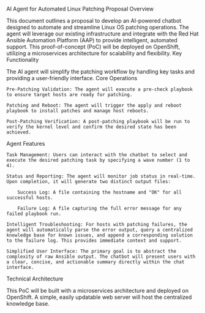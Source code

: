 AI Agent for Automated Linux Patching
Proposal Overview

This document outlines a proposal to develop an AI-powered chatbot designed to automate and streamline Linux OS patching operations. The agent will leverage our existing infrastructure and integrate with the Red Hat Ansible Automation Platform (AAP) to provide intelligent, automated support. This proof-of-concept (PoC) will be deployed on OpenShift, utilizing a microservices architecture for scalability and flexibility.
Key Functionality

The AI agent will simplify the patching workflow by handling key tasks and providing a user-friendly interface.
Core Operations

    Pre-Patching Validation: The agent will execute a pre-check playbook to ensure target hosts are ready for patching.

    Patching and Reboot: The agent will trigger the apply and reboot playbook to install patches and manage host reboots.

    Post-Patching Verification: A post-patching playbook will be run to verify the kernel level and confirm the desired state has been achieved.

Agent Features

    Task Management: Users can interact with the chatbot to select and execute the desired patching task by specifying a wave number (1 to 4).

    Status and Reporting: The agent will monitor job status in real-time. Upon completion, it will generate two distinct output files:

        Success Log: A file containing the hostname and "OK" for all successful hosts.

        Failure Log: A file capturing the full error message for any failed playbook run.

    Intelligent Troubleshooting: For hosts with patching failures, the agent will automatically parse the error output, query a centralized knowledge base for known issues, and append a corresponding solution to the failure log. This provides immediate context and support.

    Simplified User Interface: The primary goal is to abstract the complexity of raw Ansible output. The chatbot will present users with a clear, concise, and actionable summary directly within the chat interface.

Technical Architecture

This PoC will be built with a microservices architecture and deployed on OpenShift. A simple, easily updatable web server will host the centralized knowledge base.
